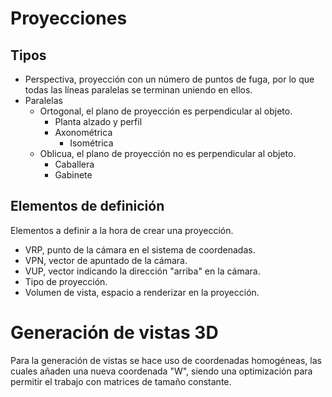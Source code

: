 # Proyecciones
## Tipos
- Perspectiva, proyección con un número de puntos de fuga, por lo que todas las líneas paralelas se terminan uniendo en ellos.
- Paralelas
	- Ortogonal, el plano de proyección es perpendicular al objeto.
		- Planta alzado y perfil
		- Axonométrica
			- Isométrica
	- Oblicua, el plano de proyección no es perpendicular al objeto.
		- Caballera
		- Gabinete

## Elementos de definición
Elementos a definir a la hora de crear una proyección.
- VRP, punto de la cámara en el sistema de coordenadas.
- VPN, vector de apuntado de la cámara.
- VUP, vector indicando la dirección "arriba" en la cámara.
- Tipo de proyección.
- Volumen de vista, espacio a renderizar en la proyección.

# Generación de vistas 3D
Para la generación de vistas se hace uso de coordenadas homogéneas, las cuales añaden una nueva coordenada "W", siendo una optimización para permitir el trabajo con matrices de tamaño constante.
